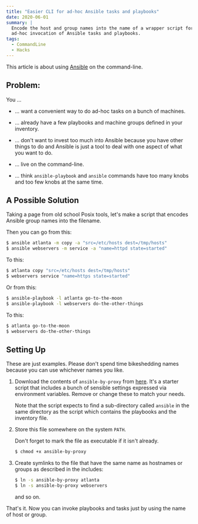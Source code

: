 ```yaml
---
title: "Easier CLI for ad-hoc Ansible tasks and playbooks"
date: 2020-06-01
summary: |
  Encode the host and group names into the name of a wrapper script for quick
  ad-hoc invocation of Ansible tasks and playbooks.
tags:
  - CommandLine
  - Hacks
---
```

This article is about using [Ansible](https://ansible.com) on the command-line.

## Problem:

You ...

* ... want a convenient way to do ad-hoc tasks on a bunch of machines.

* ... already have a few playbooks and machine groups defined in your inventory.

* ... don't want to invest too much into Ansible because you have other things
  to do and Ansible is just a tool to deal with one aspect of what you want to
  do.

* ... live on the command-line.

* ... think `ansible-playbook` and `ansible` commands have too many knobs and
  too few knobs at the same time.

## A Possible Solution

Taking a page from old school Posix tools, let's make a script that encodes
Ansible group names into the filename.

Then you can go from this:

```sh
$ ansible atlanta -m copy -a "src=/etc/hosts dest=/tmp/hosts"
$ ansible webservers -m service -a "name=httpd state=started"
```

To this:


```sh
$ atlanta copy "src=/etc/hosts dest=/tmp/hosts"
$ webservers service "name=https state=started"
```

Or from this:

```sh
$ ansible-playbook -l atlanta go-to-the-moon
$ ansible-playbook -l webservers do-the-other-things
```

To this:

```sh
$ atlanta go-to-the-moon
$ webservers do-the-other-things
```

## Setting Up

These are just examples. Please don't spend time bikeshedding names because you
can use whichever names you like.

1. Download the contents of `ansible-by-proxy` from
   [here](https://github.com/asankah/ansible-cli-sugar/blob/master/ansible-by-proxy).
   It's a starter script that includes a bunch of sensible settings expressed
   via environment variables. Remove or change these to match your needs.

   Note that the script expects to find a sub-directory called `ansible` in the
   same directory as the script which contains the playbooks and the inventory
   file.

2. Store this file somewhere on the system `PATH`.

   Don't forget to mark the file as executable if it isn't already.

   ```sh
   $ chmod +x ansible-by-proxy
   ```

3. Create symlinks to the file that have the same name as hostnames or groups as
   described in the includes:

   ```sh
   $ ln -s ansible-by-proxy atlanta
   $ ln -s ansible-by-proxy webservers
   ```

   and so on.

That's it. Now you can invoke playbooks and tasks just by using the name of host
or group.

